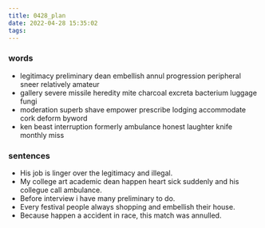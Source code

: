 ```yaml
---
title: 0428_plan
date: 2022-04-28 15:35:02
tags:
---
```

### words
- legitimacy preliminary dean embellish annul progression peripheral sneer relatively amateur
- gallery severe missile heredity mite charcoal excreta bacterium luggage fungi 
- moderation superb shave empower prescribe lodging accommodate cork deform byword
- ken beast interruption formerly ambulance honest laughter knife monthly miss
### sentences
- His job is linger over the legitimacy and illegal.
- My college art academic dean happen heart sick suddenly and his collegue call ambulance.
- Before interview i have many preliminary to do.
- Every festival people always shopping and embellish their house.
- Because happen a accident in race, this match was annulled.
